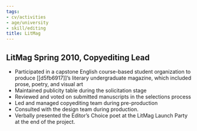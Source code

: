 ```yaml
---
tags:
- cv/activities
- age/university
- skill/editing
title: LitMag
---
```


## LitMag Spring 2010, Copyediting Lead

-   Participated in a capstone English course-based student organization
    to produce [[d5fb6917]]’s literary undergraduate magazine, which included
    prose, poetry, and visual art
-   Maintained publicity table during the solicitation stage
-   Reviewed and voted on submitted manuscripts in the selections
    process
-   Led and managed copyediting team during pre-production
-   Consulted with the design team during production.
-   Verbally presented the Editor’s Choice poet at the LitMag Launch
    Party at the end of the project.
